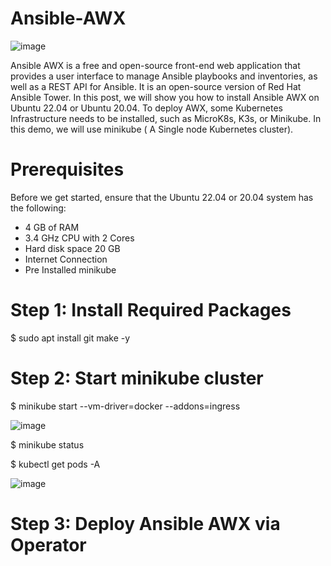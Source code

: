 # Ansible-AWX

![image](https://github.com/user-attachments/assets/2a7d2202-07f3-4b94-ac76-f44f0122e428)

Ansible AWX is a free and open-source front-end web application that provides a user interface to manage Ansible playbooks and inventories, as well as a REST API for Ansible. It is an open-source version of Red Hat Ansible Tower.
In this post, we will show you how to install Ansible AWX on Ubuntu 22.04 or Ubuntu 20.04. To deploy AWX, some Kubernetes Infrastructure needs to be installed, such as MicroK8s, K3s, or Minikube. In this demo, we will use minikube ( A Single node Kubernetes cluster).

# Prerequisites


Before we get started, ensure that the Ubuntu 22.04 or 20.04 system has the following:

- 4 GB of RAM
- 3.4 GHz CPU with 2 Cores
- Hard disk space 20 GB
- Internet Connection
- Pre Installed minikube

# Step 1: Install Required Packages
$ sudo apt install git make -y

# Step 2: Start minikube cluster

$ minikube start --vm-driver=docker --addons=ingress

![image](https://github.com/user-attachments/assets/4a0d9c6e-e9e2-4660-ada1-bd69daa30bf3)

$ minikube status

$ kubectl get pods -A

![image](https://github.com/user-attachments/assets/c20682a7-bff8-43c2-8941-cefd26a23da2)


# Step 3: Deploy Ansible AWX via Operator

